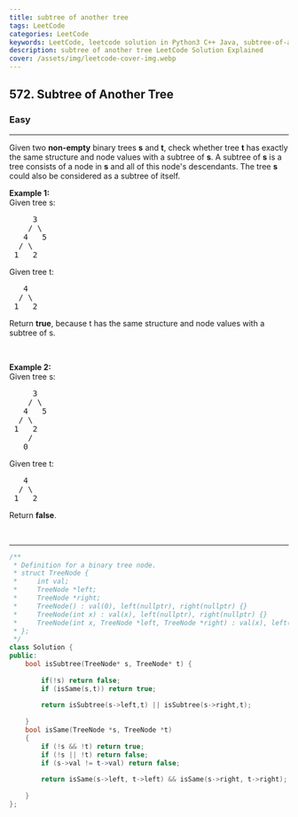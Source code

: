 ```yaml
---
title: subtree of another tree
tags: LeetCode
categories: LeetCode
keywords: LeetCode, leetcode solution in Python3 C++ Java, subtree-of-another-tree solution
description: subtree of another tree LeetCode Solution Explained
cover: /assets/img/leetcode-cover-img.webp
---
```



<h2>572. Subtree of Another Tree</h2><h3>Easy</h3><hr><div><p>Given two <strong>non-empty</strong> binary trees <b>s</b> and <b>t</b>, check whether tree <b>t</b> has exactly the same structure and node values with a subtree of <b>s</b>. A subtree of <b>s</b> is a tree consists of a node in <b>s</b> and all of this node's descendants. The tree <b>s</b> could also be considered as a subtree of itself.</p>

<p><b>Example 1:</b><br>
Given tree s:</p>

<pre>     3
    / \
   4   5
  / \
 1   2
</pre>
Given tree t:

<pre>   4 
  / \
 1   2
</pre>
Return <b>true</b>, because t has the same structure and node values with a subtree of s.

<p>&nbsp;</p>

<p><b>Example 2:</b><br>
Given tree s:</p>

<pre>     3
    / \
   4   5
  / \
 1   2
    /
   0
</pre>
Given tree t:

<pre>   4
  / \
 1   2
</pre>
Return <b>false</b>.

<p>&nbsp;</p>
</div>

---




```cpp
/**
 * Definition for a binary tree node.
 * struct TreeNode {
 *     int val;
 *     TreeNode *left;
 *     TreeNode *right;
 *     TreeNode() : val(0), left(nullptr), right(nullptr) {}
 *     TreeNode(int x) : val(x), left(nullptr), right(nullptr) {}
 *     TreeNode(int x, TreeNode *left, TreeNode *right) : val(x), left(left), right(right) {}
 * };
 */
class Solution {
public:
    bool isSubtree(TreeNode* s, TreeNode* t) {
        
        if(!s) return false;
        if (isSame(s,t)) return true;
        
        return isSubtree(s->left,t) || isSubtree(s->right,t);
        
    }
    bool isSame(TreeNode *s, TreeNode *t)
    {
        if (!s && !t) return true;
        if (!s || !t) return false;
        if (s->val != t->val) return false;
        
        return isSame(s->left, t->left) && isSame(s->right, t->right);
        
    }
};
```
